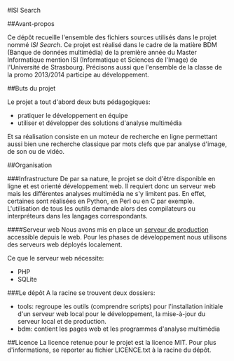 #ISI Search

##Avant-propos

Ce dépôt recueille l'ensemble des fichiers sources utilisés dans le projet nommé *ISI Search*.
Ce projet est réalisé dans le cadre de la matière BDM (Banque de données multimédia) de la première année du Master Informatique mention ISI (Informatique et Sciences de l'Image) de l'Université de Strasbourg.
Précisons aussi que l'ensemble de la classe de la promo 2013/2014 participe au développement.

##Buts du projet

Le projet a tout d'abord deux buts pédagogiques:
- pratiquer le développement en équipe
- utiliser et développer des solutions d'analyse multimédia

Et sa réalisation consiste en un moteur de recherche en ligne permettant aussi bien une recherche classique par mots clefs que par analyse d'image, de son ou de vidéo.

##Organisation

###Infrastructure
De par sa nature, le projet se doit d'être disponible en ligne et est orienté développement web. Il requiert donc un serveur web mais les différentes
analyses multimédia ne s'y limitent pas. En effet, certaines sont réalisées en Python, en Perl ou en C par exemple. L'utilisation de tous les outils
demande alors des compilateurs ou interpréteurs dans les langages correspondants.

####Serveur web
Nous avons mis en place un [serveur de production](http://fritmayo.zor-en.com/BDM/bdm/) accessible depuis le web.
Pour les phases de développement nous utilisons des serveurs web déployés localement.

Ce que le serveur web nécessite:
- PHP
- SQLite

###Le dépôt
A la racine se trouvent deux dossiers:
- tools: regroupe les outils (comprendre scripts) pour l'installation initiale d'un serveur web local pour le développement, la mise-à-jour du serveur local et de production.
- bdm: contient les pages web et les programmes d'analyse multimédia

##Licence
La licence retenue pour le projet est la licence MIT.
Pour plus d'informations, se reporter au fichier LICENCE.txt à la racine du dépôt.
